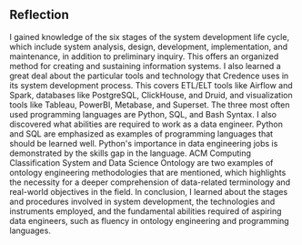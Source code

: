 ## Reflection
I gained knowledge of the six stages of the system development life cycle, which include system analysis, design, development, implementation, and maintenance, in addition to preliminary inquiry. This offers an organized method for creating and sustaining information systems. I also learned a great deal about the particular tools and technology that Credence uses in its system development process. This covers ETL/ELT tools like Airflow and Spark, databases like PostgreSQL, ClickHouse, and Druid, and visualization tools like Tableau, PowerBI, Metabase, and Superset. The three most often used programming languages are Python, SQL, and Bash Syntax. I also discovered what abilities are required to work as a data engineer. Python and SQL are emphasized as examples of programming languages that should be learned well. Python's importance in data engineering jobs is demonstrated by the skills gap in the language. ACM Computing Classification System and Data Science Ontology are two examples of ontology engineering methodologies that are mentioned, which highlights the necessity for a deeper comprehension of data-related terminology and real-world objectives in the field. In conclusion, I learned about the stages and procedures involved in system development, the technologies and instruments employed, and the fundamental abilities required of aspiring data engineers, such as fluency in ontology engineering and programming languages.

